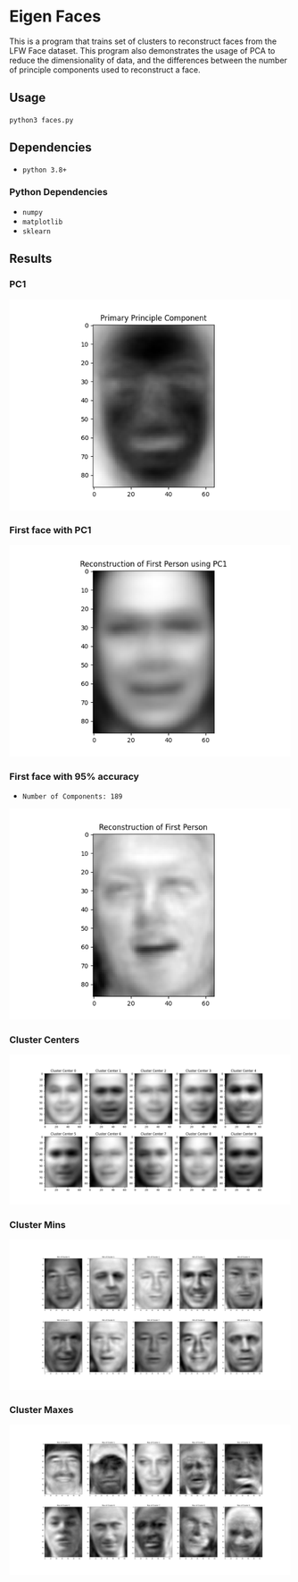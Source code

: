 # Eigen Faces

This is a program that trains set of clusters to reconstruct faces from the LFW Face dataset. This program also demonstrates the usage of PCA to reduce the dimensionality of data, and the differences between the number of principle components used to reconstruct a face.

## Usage

`python3 faces.py`

## Dependencies

- `python 3.8+`

### Python Dependencies

- `numpy`
- `matplotlib`
- `sklearn`

## Results

### PC1

![](https://github.com/is386/eigenfaces/blob/main/images/pc1.png?raw=true)

### First face with PC1

![](https://github.com/is386/eigenfaces/blob/main/images/reconstruct1.png?raw=true)

### First face with 95% accuracy

- `Number of Components: 189`

![](https://github.com/is386/eigenfaces/blob/main/images/reconstruct2.png?raw=true)

### Cluster Centers

![](https://github.com/is386/eigenfaces/blob/main/images/centers.png?raw=true)

### Cluster Mins

![](https://github.com/is386/eigenfaces/blob/main/images/min.png?raw=true)

### Cluster Maxes

![](https://github.com/is386/eigenfaces/blob/main/images/max.png?raw=true)
